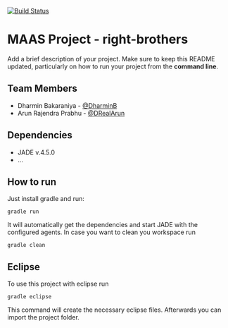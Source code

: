 [![Build Status](https://travis-ci.org/HBRS-MAAS/ws18-project-right-brothers.svg?branch=master)](https://travis-ci.org/HBRS-MAAS/ws18-project-right-brothers)

# MAAS Project - right-brothers

Add a brief description of your project. Make sure to keep this README updated, particularly on how to run your project from the **command line**.

## Team Members
* Dharmin Bakaraniya - [@DharminB](https://github.com/DharminB)
* Arun Rajendra Prabhu - [@DRealArun](https://github.com/DRealArun)

## Dependencies
* JADE v.4.5.0
* ...

## How to run
Just install gradle and run:

    gradle run

It will automatically get the dependencies and start JADE with the configured agents.
In case you want to clean you workspace run

    gradle clean

## Eclipse
To use this project with eclipse run

    gradle eclipse

This command will create the necessary eclipse files.
Afterwards you can import the project folder.
